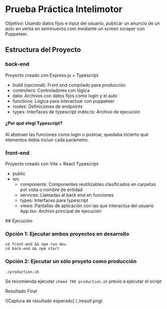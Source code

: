 # Prueba Práctica Intelimotor

Objetivo: Usando datos fijos e input del usuario, publicar un anuncio de un auto en venta en seminuevos.com mediante un screen scraper con Puppeteer.

## Estructura del Proyecto

### back-end
Proyecto creado con Express.js + Typescript
- build (opcional): Front end compilado para producción
- controllers: Controladores con lógica
- data: Archivos con datos fijos como login y el auto
- functions: Lógica para interactuar con puppeteer
- routes: Definiciones de endpoints
- types: Interfaces de typescript
index.ts: Archivo de ejecución

#### ¿Por qué elegí Typescript?
Al abstraer las funciones como login o postcar, quedaba incierto qué elementos debía incluir cada parámetro.

### front-end
Proyecto creado con Vite + React Typescript
- public
- src
    - components: Componentes reutilizables clasificados en carpetas por vista o nombre de entidad
    - services: Llamadas al back end en funciones
    - types: Interfaces para typescript
    - views: Pantallas de aplicación con las que interactúa del usuario
    App.tsx: Archivo principal de ejecución

## Ejecución

### Opción 1: Ejecutar ambos proyectos en desarrollo
```shell
cd front-end && npm run dev
cd back-end && npm start
```

### Opción 2: Ejecutar un sólo proyeto como producción
```shell
./production.sh
```

Se recomienda ejecutar `chmod 700 production.sh` previo a ejecutar el script

Resultado Final

![Captura de resultado esperado] (./result.png)